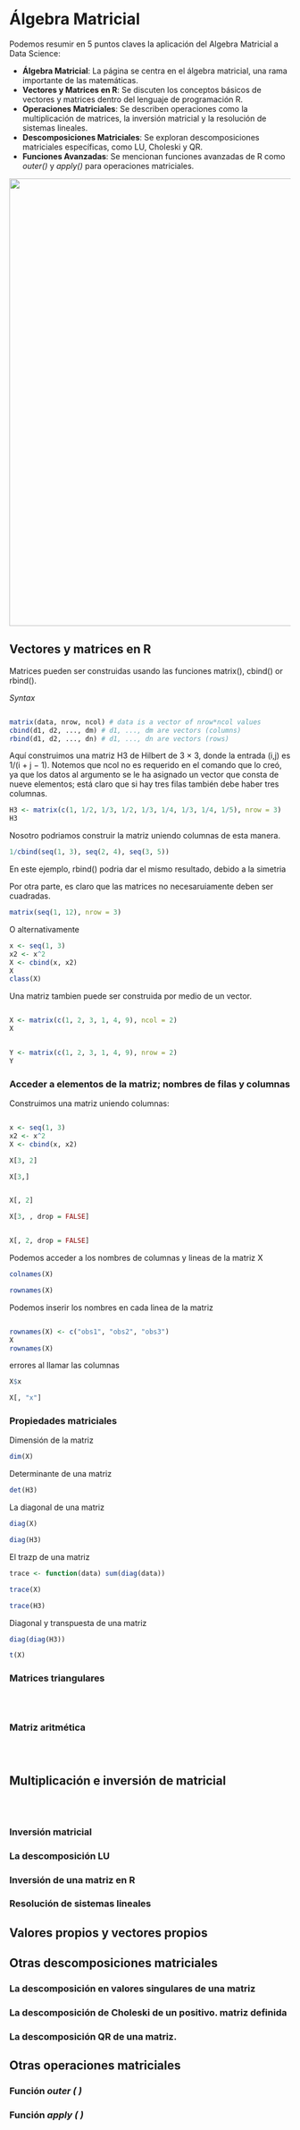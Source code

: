 # Álgebra Matricial
Podemos resumir en 5 puntos claves la aplicación del Algebra Matricial a Data Science:

- **Álgebra Matricial**: La página se centra en el álgebra matricial, una rama importante de las matemáticas.
- **Vectores y Matrices en R**: Se discuten los conceptos básicos de vectores y matrices dentro del lenguaje de programación R.
- **Operaciones Matriciales**: Se describen operaciones como la multiplicación de matrices, la inversión matricial y la resolución de sistemas lineales.
- **Descomposiciones Matriciales**: Se exploran descomposiciones matriciales específicas, como LU, Choleski y QR.
- **Funciones Avanzadas**: Se mencionan funciones avanzadas de R como *outer()* y *apply()* para operaciones matriciales.

<img src="https://raw.githubusercontent.com/jelincovil/A_course_R_programming_2024/main/images_for_r_programming/intro_matrices.png" width="800"> 
  
## Vectores y matrices en R


Matrices pueden ser construidas usando las funciones matrix(), cbind() or rbind().

*Syntax*
```r

matrix(data, nrow, ncol) # data is a vector of nrow*ncol values
cbind(d1, d2, ..., dm) # d1, ..., dm are vectors (columns)
rbind(d1, d2, ..., dn) # d1, ..., dn are vectors (rows)

```

Aquí construimos una matriz  H3  de Hilbert de 3 × 3, donde la entrada (i,j) es 1/(i + j − 1). 
Notemos que  ncol no es requerido en el comando que lo creó, ya que los datos al argumento se le ha asignado un vector que consta de nueve elementos; 
está claro que si hay tres filas también debe haber tres columnas.

```r
H3 <- matrix(c(1, 1/2, 1/3, 1/2, 1/3, 1/4, 1/3, 1/4, 1/5), nrow = 3)
H3
```


Nosotro podriamos construir la matriz uniendo columnas de esta manera.
```r
1/cbind(seq(1, 3), seq(2, 4), seq(3, 5))

```

En este ejemplo, rbind() podria dar el mismo resultado, debido a la simetria

Por otra parte, es claro que las matrices no necesaruiamente deben ser cuadradas.

```r
matrix(seq(1, 12), nrow = 3)
```

O alternativamente

```r
x <- seq(1, 3)
x2 <- x^2
X <- cbind(x, x2)
X
class(X)

```
Una matriz tambien puede ser construida por medio de un vector.


```r

X <- matrix(c(1, 2, 3, 1, 4, 9), ncol = 2)
X

```

```r

Y <- matrix(c(1, 2, 3, 1, 4, 9), nrow = 2)
Y

```

###  Acceder a elementos de la matriz;  nombres de filas y columnas

Construimos una matriz uniendo columnas:

```r

x <- seq(1, 3)
x2 <- x^2
X <- cbind(x, x2)

```

```r
X[3, 2]

```

```r
X[3,]

```


```r

X[, 2]

```

```r
X[3, , drop = FALSE]

```

```r

X[, 2, drop = FALSE]

```

Podemos acceder a los nombres de columnas y lineas de la matriz X
```r
colnames(X)

rownames(X)

```

Podemos inserir los nombres en cada linea de la matriz

```r

rownames(X) <- c("obs1", "obs2", "obs3")
X
rownames(X)
```

errores al llamar las columnas
```r
X$x

X[, "x"]

```


### Propiedades matriciales

Dimensión de la matriz

```r
dim(X)

```
Determinante de una matriz
```r
det(H3)

```
La diagonal de una matriz
```r
diag(X)

diag(H3)
```

El trazp de una matriz

```r
trace <- function(data) sum(diag(data))

trace(X)

trace(H3)

```

Diagonal y transpuesta de una matriz

```r
diag(diag(H3))

t(X)

```

### Matrices triangulares

```r

```

```r

```

```r

```

### Matriz aritmética

```r

```

```r

```

```r

```

## Multiplicación e inversión de matricial 

```r

```

```r

```

```r

```

### Inversión matricial
### La descomposición LU
### Inversión de una matriz en R
### Resolución de sistemas lineales

## Valores propios y vectores propios

## Otras descomposiciones matriciales

### La descomposición en valores singulares de una matriz
### La descomposición de Choleski de un positivo.  matriz definida

### La descomposición QR de una matriz.

## Otras operaciones matriciales

### Función *outer ( )*
### Función *apply ( )*





